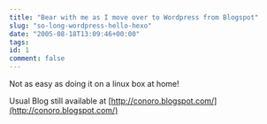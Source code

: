 ```yaml
---
title: "Bear with me as I move over to Wordpress from Blogspot"
slug: "so-long-wordpress-hello-hexo"
date: "2005-08-18T13:09:46+00:00"
tags:
id: 1
comment: false
---
```


Not as easy as doing it on a linux box at home!

Usual Blog still available at [http://conoro.blogspot.com/](http://conoro.blogspot.com/)

